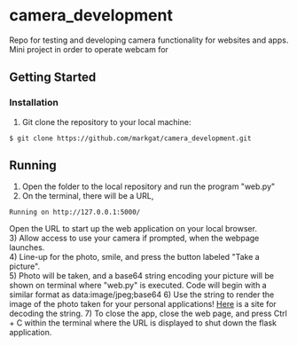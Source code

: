 # camera_development
Repo for testing and developing camera functionality for websites and apps. Mini project in order to operate webcam for


## Getting Started

### Installation

1) Git clone the repository to your local machine:
````
$ git clone https://github.com/markgat/camera_development.git
````
## Running
1) Open the folder to the local repository and run the program "web.py"
2) On the terminal, there will be a URL,
````
Running on http://127.0.0.1:5000/
````
Open the URL to start up the web application on your local browser.  
3) Allow access to use your camera if prompted, when the webpage launches.  
4) Line-up for the photo, smile, and press the button labeled "Take a picture".  
5) Photo will be taken, and a base64 string encoding your picture will be shown on terminal where "web.py" is executed. Code will begin with a similar format as 
data:image/jpeg;base64
6) Use the string to render the image of the photo taken for your personal applications! [Here](https://codebeautify.org/base64-to-image-converter) is a site for decoding the string.
7) To close the app, close the web page, and press Ctrl + C within the terminal where the URL is displayed to shut down the flask application.